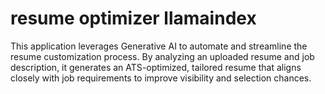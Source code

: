 # resume optimizer llamaindex
This application leverages Generative AI to automate and streamline the resume customization process. By analyzing an uploaded resume and job description, it generates an ATS-optimized, tailored resume that aligns closely with job requirements to improve visibility and selection chances.